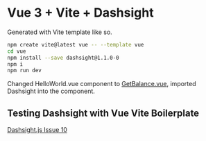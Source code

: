 # Vue 3 + Vite + Dashsight

Generated with Vite template like so.

```sh
npm create vite@latest vue -- --template vue
cd vue
npm install --save dashsight@1.1.0-0
npm i
npm run dev
```

Changed HelloWorld.vue component to [GetBalance.vue](./src/components/GetBalance.vue), imported Dashsight into the component.

## Testing Dashsight with Vue Vite Boilerplate
[Dashsight.js Issue 10](https://github.com/dashhive/dashsight.js/issues/10)